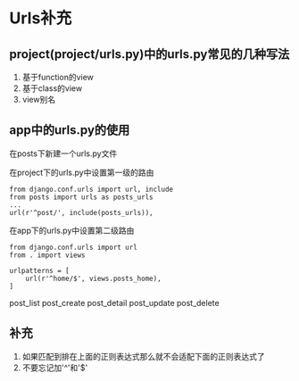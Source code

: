 # Urls补充

## project(project/urls.py)中的urls.py常见的几种写法

1. 基于function的view
2. 基于class的view
3. view别名

## app中的urls.py的使用

在posts下新建一个urls.py文件

在project下的urls.py中设置第一级的路由
```
from django.conf.urls import url, include
from posts import urls as posts_urls
...
url(r'^post/', include(posts_urls)),
```
在app下的urls.py中设置第二级路由

```
from django.conf.urls import url
from . import views

urlpatterns = [
    url(r'^home/$', views.posts_home),
]
```

post_list
post_create
post_detail
post_update
post_delete

## 补充
1. 如果匹配到排在上面的正则表达式那么就不会适配下面的正则表达式了
2. 不要忘记加'^'和'$'
